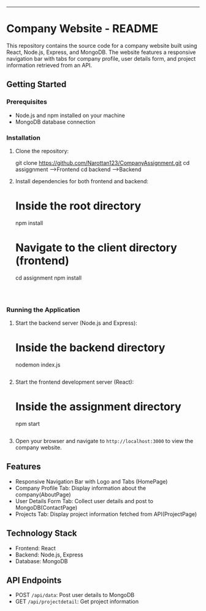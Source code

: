 
---

# Company Website - README

This repository contains the source code for a company website built using React, Node.js, Express, and MongoDB. 
The website features a responsive navigation bar with tabs for company profile, user details form, and project information retrieved 
from an API.

## Getting Started

### Prerequisites

- Node.js and npm installed on your machine
- MongoDB database connection

### Installation

1. Clone the repository:

   git clone https://github.com/Narottan123/CompanyAssignment.git
   cd assiggnment -->Frontend
   cd backend -->Backend
   

3. Install dependencies for both frontend and backend:

  
   # Inside the root directory
   npm install

   # Navigate to the client directory (frontend)
   cd assignment
   npm install
   ```



### Running the Application

1. Start the backend server (Node.js and Express):

   
   # Inside the backend directory
   nodemon index.js
   ```

2. Start the frontend development server (React):

  
   # Inside the assignment directory
   npm start
   ```

3. Open your browser and navigate to `http://localhost:3000` to view the company website.

## Features

- Responsive Navigation Bar with Logo and Tabs (HomePage)
- Company Profile Tab: Display information about the company(AboutPage)
- User Details Form Tab: Collect user details and post to MongoDB(ContactPage)
- Projects Tab: Display project information fetched from API(ProjectPage)

## Technology Stack

- Frontend: React
- Backend: Node.js, Express
- Database: MongoDB

## API Endpoints

- POST `/api/data`: Post user details to MongoDB
- GET `/api/projectdetail`: Get project information


